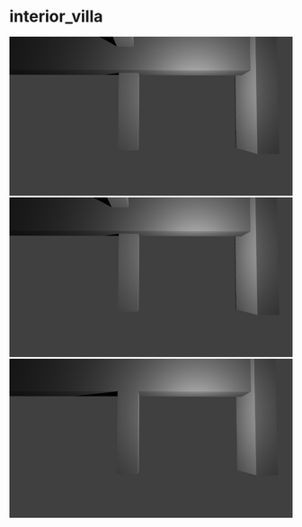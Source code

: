 # interior_villa
![Donut Project](images/im3.png)
![Donut Project](images/im2.png)
![Donut Project](images/im1.png)
